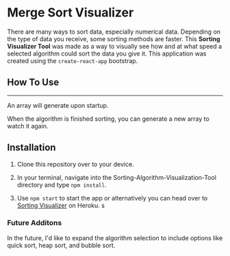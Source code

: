 # Merge Sort Visualizer

There are many ways to sort data, especially numerical data. Depending on the type of data you receive, some sorting methods are faster. This **Sorting Visualizer Tool** was made as a way to visually see how and at what speed a selected algorithm could sort the data you give it. This application was created using the `create-react-app` bootstrap.

## How To Use
---

An array will generate upon startup.

When the algorithm is finished sorting, you can generate a new array to watch it again.

## Installation

1. Clone this repository over to your device.

2. In your terminal, navigate into the Sorting-Algorithm-Visualization-Tool directory and type `npm install`.

3. Use `npm start` to start the app or alternatively you can head over to [Sorting Visualizer]() on Heroku.
s

### Future Additons

In the future, I'd like to expand the algorithm selection to include options like quick sort, heap sort, and bubble sort.